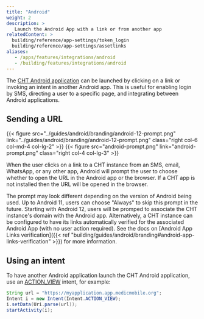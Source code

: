 ```yaml
---
title: "Android"
weight: 2
description: >
   Launch the Android App with a link or from another app
relatedContent: >
  building/reference/app-settings/token_login
  building/reference/app-settings/assetlinks
aliases:
   - /apps/features/integrations/android
   - /building/features/integrations/android
---
```


The [CHT Android application](https://github.com/medic/cht-android) can be launched by clicking on a link or invoking an intent in another Android app. This is useful for enabling login by SMS, directing a user to a specific page, and integrating between Android applications.

## Sending a URL

{{< figure src="../guides/android/branding/android-12-prompt.png" link="../guides/android/branding/android-12-prompt.png" class="right col-6 col-md-4 col-lg-2" >}}
{{< figure src="android-prompt.png" link="android-prompt.png" class="right col-4 col-lg-3" >}}

When the user clicks on a link to a CHT instance from an SMS, email, WhatsApp, or any other app, Android will prompt the user to choose whether to open the URL in the Android app or the browser. If a CHT app is not installed then the URL will be opened in the browser.

The prompt may look different depending on the version of Android being used. Up to Android 11, users can choose "Always" to skip this prompt in the future. Starting with Android 12, users will be promped to associate the CHT instance's domain with the Android app. Alternatively, a CHT instance can be configured to have its links automatically verified for the associated Android App (with no user action required). See the docs on [Android App Links verification]({{< ref "building/guides/android/branding#android-app-links-verification" >}}) for more information.

## Using an intent

To have another Android application launch the CHT Android application, use an [ACTION_VIEW](https://developer.android.com/reference/android/content/Intent.html#ACTION_VIEW) intent, for example:

```java
String url = "https://myapplication.app.medicmobile.org";
Intent i = new Intent(Intent.ACTION_VIEW);
i.setData(Uri.parse(url));
startActivity(i);
```
